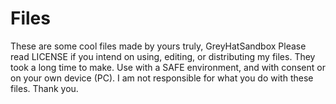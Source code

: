 # Files
These are some cool files made by yours truly, GreyHatSandbox
Please read LICENSE if you intend on using, editing, or distributing my files. They took a long time to make. Use with a SAFE environment, and with consent or on your own device (PC). I am not responsible for what you do with these files. Thank you.
